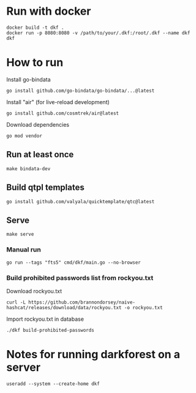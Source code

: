 # Run with docker

```
docker build -t dkf .
docker run -p 8080:8080 -v /path/to/your/.dkf:/root/.dkf --name dkf dkf
```

# How to run

Install go-bindata
```
go install github.com/go-bindata/go-bindata/...@latest
```

Install "air" (for live-reload development)
```
go install github.com/cosmtrek/air@latest
```

Download dependencies
```
go mod vendor
```

## Run at least once

```
make bindata-dev
```

## Build qtpl templates

```
go install github.com/valyala/quicktemplate/qtc@latest
```

## Serve

```
make serve
```

### Manual run
```
go run --tags "fts5" cmd/dkf/main.go --no-browser
```

### Build prohibited passwords list from rockyou.txt

Download rockyou.txt

```
curl -L https://github.com/brannondorsey/naive-hashcat/releases/download/data/rockyou.txt -o rockyou.txt
```

Import rockyou.txt in database

```
./dkf build-prohibited-passwords
```


# Notes for running darkforest on a server

```
useradd --system --create-home dkf
```